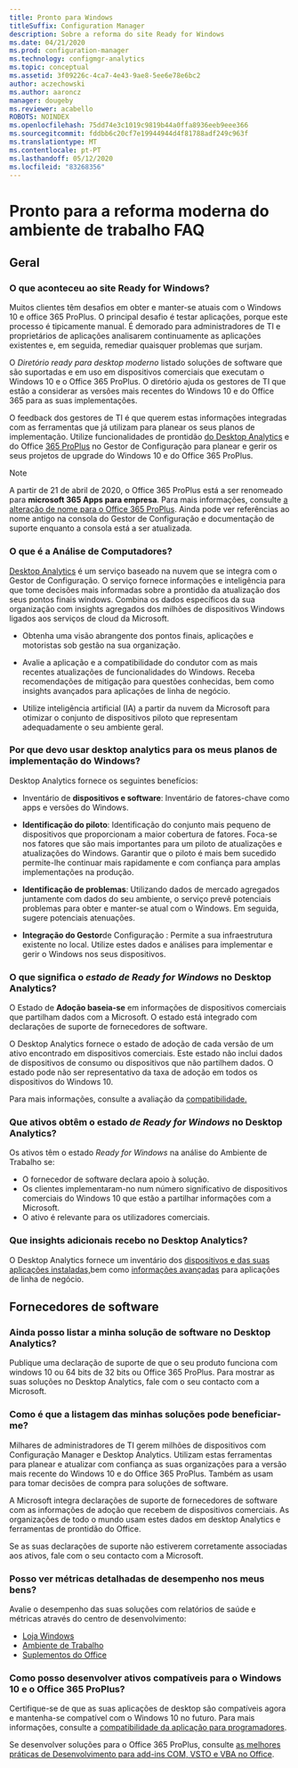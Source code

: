 ```yaml
---
title: Pronto para Windows
titleSuffix: Configuration Manager
description: Sobre a reforma do site Ready for Windows
ms.date: 04/21/2020
ms.prod: configuration-manager
ms.technology: configmgr-analytics
ms.topic: conceptual
ms.assetid: 3f09226c-4ca7-4e43-9ae8-5ee6e78e6bc2
author: aczechowski
ms.author: aaroncz
manager: dougeby
ms.reviewer: acabello
ROBOTS: NOINDEX
ms.openlocfilehash: 75dd74e3c1019c9819b44a0ffa8936eeb9eee366
ms.sourcegitcommit: fddbb6c20cf7e19944944d4f81788adf249c963f
ms.translationtype: MT
ms.contentlocale: pt-PT
ms.lasthandoff: 05/12/2020
ms.locfileid: "83268356"
---
```

# <a name="ready-for-modern-desktop-retirement-faq"></a>Pronto para a reforma moderna do ambiente de trabalho FAQ

<!-- placeholder -->

## <a name="general"></a>Geral

### <a name="what-happened-to-the-ready-for-windows-website"></a>O que aconteceu ao site Ready for Windows?

Muitos clientes têm desafios em obter e manter-se atuais com o Windows 10 e office 365 ProPlus. O principal desafio é testar aplicações, porque este processo é tipicamente manual. É demorado para administradores de TI e proprietários de aplicações analisarem continuamente as aplicações existentes e, em seguida, remediar quaisquer problemas que surjam.

O *Diretório ready para desktop moderno* listado soluções de software que são suportadas e em uso em dispositivos comerciais que executam o Windows 10 e o Office 365 ProPlus. O diretório ajuda os gestores de TI que estão a considerar as versões mais recentes do Windows 10 e do Office 365 para as suas implementações.

O feedback dos gestores de TI é que querem estas informações integradas com as ferramentas que já utilizam para planear os seus planos de implementação. Utilize funcionalidades de prontidão [do Desktop Analytics](https://aka.ms/dadocs) e do Office [365 ProPlus](https://docs.microsoft.com/deployoffice/readiness-tools#office-365-proplus-readiness-features-in-configuration-manager-current-branch) no Gestor de Configuração para planear e gerir os seus projetos de upgrade do Windows 10 e do Office 365 ProPlus. 

> [!Note]
> A partir de 21 de abril de 2020, o Office 365 ProPlus está a ser renomeado para **microsoft 365 Apps para empresa**. Para mais informações, consulte [a alteração de nome para o Office 365 ProPlus](https://docs.microsoft.com/deployoffice/name-change). Ainda pode ver referências ao nome antigo na consola do Gestor de Configuração e documentação de suporte enquanto a consola está a ser atualizada.

### <a name="what-is-desktop-analytics"></a>O que é a Análise de Computadores?

[Desktop Analytics](https://aka.ms/dadocs) é um serviço baseado na nuvem que se integra com o Gestor de Configuração. O serviço fornece informações e inteligência para que tome decisões mais informadas sobre a prontidão da atualização dos seus pontos finais windows. Combina os dados específicos da sua organização com insights agregados dos milhões de dispositivos Windows ligados aos serviços de cloud da Microsoft.

-    Obtenha uma visão abrangente dos pontos finais, aplicações e motoristas sob gestão na sua organização.

-    Avalie a aplicação e a compatibilidade do condutor com as mais recentes atualizações de funcionalidades do Windows. Receba recomendações de mitigação para questões conhecidas, bem como insights avançados para aplicações de linha de negócio.

-    Utilize inteligência artificial (IA) a partir da nuvem da Microsoft para otimizar o conjunto de dispositivos piloto que representam adequadamente o seu ambiente geral.

### <a name="why-should-i-use-desktop-analytics-for-my-windows-deployment-plans"></a>Por que devo usar desktop analytics para os meus planos de implementação do Windows?

Desktop Analytics fornece os seguintes benefícios:

-    Inventário de **dispositivos e software**: Inventário de fatores-chave como apps e versões do Windows.

-    **Identificação do piloto**: Identificação do conjunto mais pequeno de dispositivos que proporcionam a maior cobertura de fatores. Foca-se nos fatores que são mais importantes para um piloto de atualizações e atualizações do Windows. Garantir que o piloto é mais bem sucedido permite-lhe continuar mais rapidamente e com confiança para amplas implementações na produção.

-    **Identificação de problemas**: Utilizando dados de mercado agregados juntamente com dados do seu ambiente, o serviço prevê potenciais problemas para obter e manter-se atual com o Windows. Em seguida, sugere potenciais atenuações.

-    **Integração do Gestor**de Configuração : Permite a sua infraestrutura existente no local. Utilize estes dados e análises para implementar e gerir o Windows nos seus dispositivos.

### <a name="what-does-the-ready-for-windows-status-mean-in-desktop-analytics"></a>O que significa o *estado de Ready for Windows* no Desktop Analytics?

O Estado de **Adoção baseia-se** em informações de dispositivos comerciais que partilham dados com a Microsoft. O estado está integrado com declarações de suporte de fornecedores de software.

O Desktop Analytics fornece o estado de adoção de cada versão de um ativo encontrado em dispositivos comerciais. Este estado não inclui dados de dispositivos de consumo ou dispositivos que não partilhem dados. O estado pode não ser representativo da taxa de adoção em todos os dispositivos do Windows 10.

Para mais informações, consulte a avaliação da [compatibilidade.](compat-assessment.md)

### <a name="what-assets-get-the-ready-for-windows-status-in-desktop-analytics"></a>Que ativos obtêm o estado *de Ready for Windows* no Desktop Analytics? 

Os ativos têm o estado *Ready for Windows* na análise do Ambiente de Trabalho se:

-    O fornecedor de software declara apoio à solução.
-    Os clientes implementaram-no num número significativo de dispositivos comerciais do Windows 10 que estão a partilhar informações com a Microsoft.
-    O ativo é relevante para os utilizadores comerciais.

### <a name="what-additional-insights-do-i-get-in-desktop-analytics"></a>Que insights adicionais recebo no Desktop Analytics?

O Desktop Analytics fornece um inventário dos [dispositivos e das suas aplicações instaladas,](about-assets.md)bem como [informações avançadas](compat-assessment.md#advanced-insights) para aplicações de linha de negócio. 

## <a name="software-providers"></a>Fornecedores de software

### <a name="can-i-still-list-my-software-solution-in-desktop-analytics"></a>Ainda posso listar a minha solução de software no Desktop Analytics?

Publique uma declaração de suporte de que o seu produto funciona com windows 10 ou 64 bits de 32 bits ou Office 365 ProPlus. Para mostrar as suas soluções no Desktop Analytics, fale com o seu contacto com a Microsoft.

### <a name="how-can-listing-my-solutions-benefit-me"></a>Como é que a listagem das minhas soluções pode beneficiar-me?

Milhares de administradores de TI gerem milhões de dispositivos com Configuração Manager e Desktop Analytics. Utilizam estas ferramentas para planear e atualizar com confiança as suas organizações para a versão mais recente do Windows 10 e do Office 365 ProPlus. Também as usam para tomar decisões de compra para soluções de software.

A Microsoft integra declarações de suporte de fornecedores de software com as informações de adoção que recebem de dispositivos comerciais. As organizações de todo o mundo usam estes dados em desktop Analytics e ferramentas de prontidão do Office. 

Se as suas declarações de suporte não estiverem corretamente associadas aos ativos, fale com o seu contacto com a Microsoft.

### <a name="can-i-see-detailed-performance-metrics-on-my-assets"></a>Posso ver métricas detalhadas de desempenho nos meus bens?

Avalie o desempenho das suas soluções com relatórios de saúde e métricas através do centro de desenvolvimento: 

- [Loja Windows](https://docs.microsoft.com/windows/uwp/publish/health-report)
- [Ambiente de Trabalho](https://docs.microsoft.com/windows/desktop/appxpkg/windows-desktop-application-program)
- [Suplementos do Office](https://docs.microsoft.com/office/dev/store/update-unpublish-and-view-metrics) 

### <a name="how-can-i-develop-compatible-assets-for-windows-10-and-office-365-proplus"></a>Como posso desenvolver ativos compatíveis para o Windows 10 e o Office 365 ProPlus?

Certifique-se de que as suas aplicações de desktop são compatíveis agora e mantenha-se compatível com o Windows 10 no futuro. Para mais informações, consulte a [compatibilidade da aplicação para programadores](https://developer.microsoft.com/windows/desktop/app-compatibility).

Se desenvolver soluções para o Office 365 ProPlus, consulte [as melhores práticas de Desenvolvimento para add-ins COM, VSTO e VBA no Office](https://docs.microsoft.com/visualstudio/vsto/development-best-practices-for-com-vsto-and-vba-add-ins-in-office).
